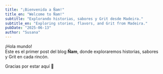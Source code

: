 ```yaml
---
title: "¡Bienvenida a Ñam!"
title_en: "Welcome to Ñam!"
subtitle: "Explorando historias, sabores y Grit desde Madeira."
subtitle_en: "Exploring stories, flavors, and Grit from Madeira."
pubDate: "2025-06-13"
author: "Susana"
---
```


¡Hola mundo!  
Este es el primer post del blog **Ñam**, donde exploraremos historias, sabores y Grit en cada rincón.

Gracias por estar aquí 💛
